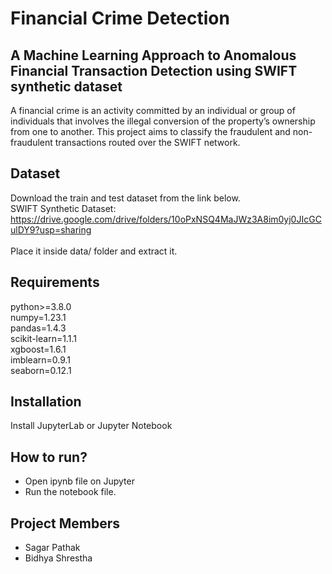 # Financial Crime Detection
## A Machine Learning Approach to Anomalous Financial Transaction Detection using SWIFT synthetic dataset
A financial crime is an activity committed by an individual or group of individuals that involves the illegal conversion of the property’s ownership from one to another. This project aims to classify the fraudulent and non-fraudulent transactions routed over the SWIFT network. 

## Dataset
Download the train and test dataset from the link below. <br/>
SWIFT Synthetic Dataset: https://drive.google.com/drive/folders/10oPxNSQ4MaJWz3A8im0yj0JIcGCulDY9?usp=sharing
<br/><br/>
Place it inside data/ folder and extract it. 

## Requirements
python>=3.8.0 <br/>
numpy=1.23.1<br/>
pandas=1.4.3<br/>
scikit-learn=1.1.1<br/>
xgboost=1.6.1<br/>
imblearn=0.9.1<br/>
seaborn=0.12.1<br/>

## Installation
Install JupyterLab or Jupyter Notebook

## How to run?
- Open ipynb file on Jupyter <br/>
- Run the notebook file. <br/>

## Project Members
- Sagar Pathak <br/>
- Bidhya Shrestha <br/>
